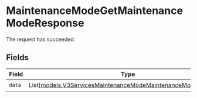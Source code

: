# MaintenanceModeGetMaintenanceModeResponse

The request has succeeded.


## Fields

| Field                                                                                                                          | Type                                                                                                                           | Required                                                                                                                       | Description                                                                                                                    |
| ------------------------------------------------------------------------------------------------------------------------------ | ------------------------------------------------------------------------------------------------------------------------------ | ------------------------------------------------------------------------------------------------------------------------------ | ------------------------------------------------------------------------------------------------------------------------------ |
| `data`                                                                                                                         | List[[models.V3ServicesMaintenanceModeMaintenanceModeResponse](../models/v3servicesmaintenancemodemaintenancemoderesponse.md)] | :heavy_check_mark:                                                                                                             | N/A                                                                                                                            |
